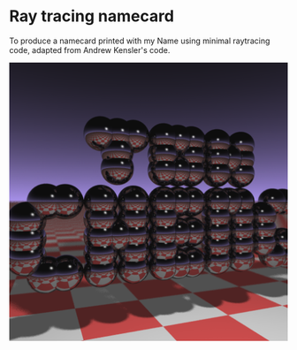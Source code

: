 # Ray tracing namecard

To produce a namecard printed with my Name using minimal raytracing code, adapted from Andrew Kensler's code.

![alt text](https://github.com/tomkccheng/rt-card/blob/main/card.png?raw=true)